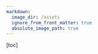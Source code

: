 ```yaml
---
markdown:
  image_dir: /assets
  ignore_from_front_matter: true
  absolute_image_path: true
---
```


[toc]


